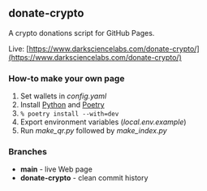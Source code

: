 ## donate-crypto
A crypto donations script for GitHub Pages.

Live: [https://www.darksciencelabs.com/donate-crypto/](https://www.darksciencelabs.com/donate-crypto/)

### How-to make your own page
1. Set wallets in _config.yaml_
2. Install [Python](https://www.python.org) and [Poetry](https://python-poetry.org)
3. `% poetry install --with=dev`
4. Export environment variables (_local.env.example_)
5. Run _make_qr.py_ followed by _make_index.py_

### Branches
- **main** - live Web page
- **donate-crypto** - clean commit history
